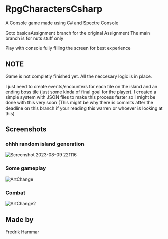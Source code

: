 # RpgCharactersCsharp
A Console game made using C# and Spectre Console

Goto basicaAssignment branch for the original Assignment
The main branch is for nuts stuff only

Play with console fully filling the screen for best experience

## NOTE

Game is not completly finished yet. All the neccesary logic is in place. 

I just need to create events/encounters for each tile on the island and an ending boss tile (just some kinda of final goal for the player).
I created a simple system with JSON files to make this process faster so i might be done with this very soon
(This might be why there is commits after the deadline on this branch if your reading this warren or whoever is looking at this)

## Screenshots

### ohhh random island generation
![Screenshot 2023-08-09 221116](https://github.com/Muguai/RpgCharactersCsharp/assets/37656342/9babea40-749d-4e6c-8d47-cfb89b0871bc)

### Some gameplay
![ArtChange](https://github.com/Muguai/RpgCharactersCsharp/assets/37656342/7b626c4d-0011-4b40-b988-4419a941ad07)

### Combat
![ArtChange2](https://github.com/Muguai/RpgCharactersCsharp/assets/37656342/d53ae6c2-5c9c-456a-9c68-9ec7431f5dd2)


## Made by

Fredrik Hammar
